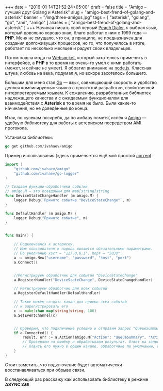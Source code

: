 +++
date = "2016-01-14T21:52:24+05:00"
draft = false
title = "Amigo – лучший друг Golang и Asterisk"
slug = "amigo-best-frend-of-golang-and-asterisk"
banner = "/img/three-amigos.jpg"
tags = [ "asterisk", "golang", "go", "ami", "amigo" ]
aliases = [
	"amigo-best-frend-of-golang-and-asterisk"
]
+++
Начиная писать свой первый [Peach Dialer](http://peach-dialer.com), я выбрал язык, который довольно хорошо знал, благо работал с ним с 1999 года&nbsp;&mdash; **PHP**. Меня не смущало, что он, в принципе, не предназначен для создания долгоживущих процессов, но то, что получилось в итоге, работает по несколько месяцев и радует своих владельцев.

Потом пошла мода на [Websocket](https://ru.wikipedia.org/wiki/WebSocket), который захотелось применить в интерфейсе, а **PHP** в то время не очень-то умел с ними работать (может, и сейчас не умеет). Я обратил внимание на [node.js](https://nodejs.org). Классная штука, любовь на века, подумал я, но вскоре захотелось большего.

Бо&#769;льшим для меня стал [Go](https://golang.org)&nbsp;&mdash; язык, совмещающий скорость и удобство деплоя компилируемых языков с простотой разработки, свойственной интерпретируемым языкам. К сожалению, разработанных библиотек надлежащего качества и с ожидаемым функционалом для взаимодействия с **Asterisk** в то время не было. Были какие-то начинания, но не доведённые до конца.

Итак, по сусекам поскребя, да по амбару пометя&#769;, испёк я [Amigo](https://github.com/ivahaev/amigo)&nbsp;&mdash; удобную библиотеку для работы с астериском посредством AMI протокола.

<!--more-->

Установка библиотеки:

```go
go get github.com/ivahaev/amigo
```

Пример использования (здесь применяется ещё мой простой [логгер](https://github.com/ivahaev/go-logger)):

```go
import (
    "github.com/ivahaev/amigo"
    "github.com/ivahaev/go-logger"
)

// Создаем функции-обработчики событий
// amigo.M – это псевдоним для map[string]string
func DeviceStateChangeHandler (m amigo.M) {
    logger.Debug(`Принято событие "DeviceStateChange"`, m)
}

func DefaultHandler (m amigo.M) {
    logger.Debug("Принято событие", m)
}


func main() {

    // Подключаемся к астериску.
    // Имя пользователя и пароль являются обязательными параметрами.
    // По умолчанию хост – "127.0.0.1", порт – "5038".
    a := amigo.New("username", "password", "host", "port")
    a.Connect()


    //Регистрируем обработчик для события "DeviceStateChange"
    a.RegisterHandler("DeviceStateChange", DeviceStateChangeHandler)

    // Регистрируем обработчик для всех событий
    a.RegisterDefaultHandler(DefaultHandler)

    // Также можем создать канал для приема всех событий
    // и зарегистрировать его
    c := make(chan map[string]string, 100)
    a.SetEventChannel(c)


    // Проверим, что подключение успешно и отправим запрос "QueueSummary"
    if a.Connected() {
        result, err := a.Action(amigo.M{"Action": "QueueSummary", "ActionID": "Init"})
        // Проверяем на ошибку и обрабатываем результат. Ответ на запрос придёт в соответствующем событии.
        // Ловить его нужно в общем канале, обработчике по умолчанию, либо в специальном обработчике.
    }
}
```

Стоит заметить, что подключение будет автоматически восстанавливаться при обрыве связи.

В следующий раз расскажу как использовать библиотеку в режиме **ASYNC:AGI**.
